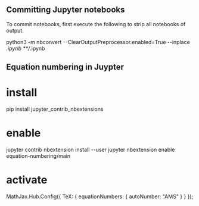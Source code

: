 ## Committing Jupyter notebooks

To commit notebooks, first execute the following to strip all notebooks of output.

python3 -m nbconvert --ClearOutputPreprocessor.enabled=True --inplace *.ipynb **/*.ipynb

## Equation numbering in Juypter

# install
pip install jupyter_contrib_nbextensions

# enable
jupyter contrib nbextension install --user
jupyter nbextension enable equation-numbering/main

# activate
MathJax.Hub.Config({
    TeX: { equationNumbers: { autoNumber: "AMS" } }
});
